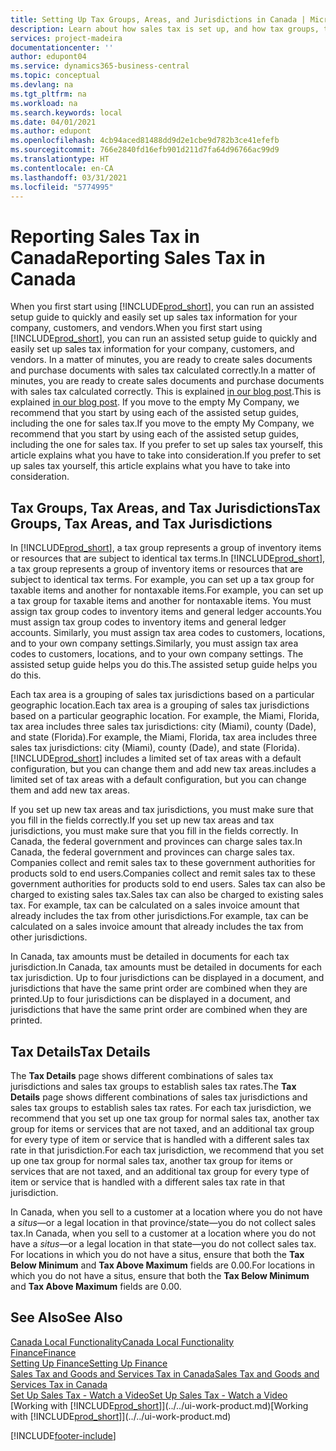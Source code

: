 ```yaml
---
title: Setting Up Tax Groups, Areas, and Jurisdictions in Canada | Microsoft Docs
description: Learn about how sales tax is set up, and how tax groups, tax areas (states, counties, cities, and localities), tax jurisdictions, and tax details work.
services: project-madeira
documentationcenter: ''
author: edupont04
ms.service: dynamics365-business-central
ms.topic: conceptual
ms.devlang: na
ms.tgt_pltfrm: na
ms.workload: na
ms.search.keywords: local
ms.date: 04/01/2021
ms.author: edupont
ms.openlocfilehash: 4cb94aced81488dd9d2e1cbe9d782b3ce41efefb
ms.sourcegitcommit: 766e2840fd16efb901d211d7fa64d96766ac99d9
ms.translationtype: HT
ms.contentlocale: en-CA
ms.lasthandoff: 03/31/2021
ms.locfileid: "5774995"
---
```

# <a name="reporting-sales-tax-in-canada"></a><span data-ttu-id="ae8e8-103">Reporting Sales Tax in Canada</span><span class="sxs-lookup"><span data-stu-id="ae8e8-103">Reporting Sales Tax in Canada</span></span>
<span data-ttu-id="ae8e8-104">When you first start using [!INCLUDE[prod_short](../../includes/prod_short.md)], you can run an assisted setup guide to quickly and easily set up sales tax information for your company, customers, and vendors.</span><span class="sxs-lookup"><span data-stu-id="ae8e8-104">When you first start using [!INCLUDE[prod_short](../../includes/prod_short.md)], you can run an assisted setup guide to quickly and easily set up sales tax information for your company, customers, and vendors.</span></span> <span data-ttu-id="ae8e8-105">In a matter of minutes, you are ready to create sales documents and purchase documents with sales tax calculated correctly.</span><span class="sxs-lookup"><span data-stu-id="ae8e8-105">In a matter of minutes, you are ready to create sales documents and purchase documents with sales tax calculated correctly.</span></span> <span data-ttu-id="ae8e8-106">This is explained [in our blog post](https://madeira.microsoft.com/blog/sales-tax-setup-made-easy).</span><span class="sxs-lookup"><span data-stu-id="ae8e8-106">This is explained [in our blog post](https://madeira.microsoft.com/blog/sales-tax-setup-made-easy).</span></span>
<span data-ttu-id="ae8e8-107">If you move to the empty My Company, we recommend that you start by using each of the assisted setup guides, including the one for sales tax.</span><span class="sxs-lookup"><span data-stu-id="ae8e8-107">If you move to the empty My Company, we recommend that you start by using each of the assisted setup guides, including the one for sales tax.</span></span> <span data-ttu-id="ae8e8-108">If you prefer to set up sales tax yourself, this article explains what you have to take into consideration.</span><span class="sxs-lookup"><span data-stu-id="ae8e8-108">If you prefer to set up sales tax yourself, this article explains what you have to take into consideration.</span></span>  


## <a name="tax-groups-tax-areas-and-tax-jurisdictions"></a><span data-ttu-id="ae8e8-109">Tax Groups, Tax Areas, and Tax Jurisdictions</span><span class="sxs-lookup"><span data-stu-id="ae8e8-109">Tax Groups, Tax Areas, and Tax Jurisdictions</span></span>
<span data-ttu-id="ae8e8-110">In [!INCLUDE[prod_short](../../includes/prod_short.md)], a tax group represents a group of inventory items or resources that are subject to identical tax terms.</span><span class="sxs-lookup"><span data-stu-id="ae8e8-110">In [!INCLUDE[prod_short](../../includes/prod_short.md)], a tax group represents a group of inventory items or resources that are subject to identical tax terms.</span></span> <span data-ttu-id="ae8e8-111">For example, you can set up a tax group for taxable items and another for nontaxable items.</span><span class="sxs-lookup"><span data-stu-id="ae8e8-111">For example, you can set up a tax group for taxable items and another for nontaxable items.</span></span> <span data-ttu-id="ae8e8-112">You must assign tax group codes to inventory items and general ledger accounts.</span><span class="sxs-lookup"><span data-stu-id="ae8e8-112">You must assign tax group codes to inventory items and general ledger accounts.</span></span> <span data-ttu-id="ae8e8-113">Similarly, you must assign tax area codes to customers, locations, and to your own company settings.</span><span class="sxs-lookup"><span data-stu-id="ae8e8-113">Similarly, you must assign tax area codes to customers, locations, and to your own company settings.</span></span> <span data-ttu-id="ae8e8-114">The assisted setup guide helps you do this.</span><span class="sxs-lookup"><span data-stu-id="ae8e8-114">The assisted setup guide helps you do this.</span></span>  

<span data-ttu-id="ae8e8-115">Each tax area is a grouping of sales tax jurisdictions based on a particular geographic location.</span><span class="sxs-lookup"><span data-stu-id="ae8e8-115">Each tax area is a grouping of sales tax jurisdictions based on a particular geographic location.</span></span> <span data-ttu-id="ae8e8-116">For example, the Miami, Florida, tax area includes three sales tax jurisdictions: city (Miami), county (Dade), and state (Florida).</span><span class="sxs-lookup"><span data-stu-id="ae8e8-116">For example, the Miami, Florida, tax area includes three sales tax jurisdictions: city (Miami), county (Dade), and state (Florida).</span></span> [!INCLUDE[prod_short](../../includes/prod_short.md)] <span data-ttu-id="ae8e8-117">includes a limited set of tax areas with a default configuration, but you can change them and add new tax areas.</span><span class="sxs-lookup"><span data-stu-id="ae8e8-117">includes a limited set of tax areas with a default configuration, but you can change them and add new tax areas.</span></span>  

<span data-ttu-id="ae8e8-118">If you set up new tax areas and tax jurisdictions, you must make sure that you fill in the fields correctly.</span><span class="sxs-lookup"><span data-stu-id="ae8e8-118">If you set up new tax areas and tax jurisdictions, you must make sure that you fill in the fields correctly.</span></span> <span data-ttu-id="ae8e8-119">In Canada, the federal government and provinces can charge sales tax.</span><span class="sxs-lookup"><span data-stu-id="ae8e8-119">In Canada, the federal government and provinces can charge sales tax.</span></span> <span data-ttu-id="ae8e8-120">Companies collect and remit sales tax to these government authorities for products sold to end users.</span><span class="sxs-lookup"><span data-stu-id="ae8e8-120">Companies collect and remit sales tax to these government authorities for products sold to end users.</span></span> <span data-ttu-id="ae8e8-121">Sales tax can also be charged to existing sales tax.</span><span class="sxs-lookup"><span data-stu-id="ae8e8-121">Sales tax can also be charged to existing sales tax.</span></span> <span data-ttu-id="ae8e8-122">For example, tax can be calculated on a sales invoice amount that already includes the tax from other jurisdictions.</span><span class="sxs-lookup"><span data-stu-id="ae8e8-122">For example, tax can be calculated on a sales invoice amount that already includes the tax from other jurisdictions.</span></span>  

<span data-ttu-id="ae8e8-123">In Canada, tax amounts must be detailed in documents for each tax jurisdiction.</span><span class="sxs-lookup"><span data-stu-id="ae8e8-123">In Canada, tax amounts must be detailed in documents for each tax jurisdiction.</span></span> <span data-ttu-id="ae8e8-124">Up to four jurisdictions can be displayed in a document, and jurisdictions that have the same print order are combined when they are printed.</span><span class="sxs-lookup"><span data-stu-id="ae8e8-124">Up to four jurisdictions can be displayed in a document, and jurisdictions that have the same print order are combined when they are printed.</span></span>  

## <a name="tax-details"></a><span data-ttu-id="ae8e8-125">Tax Details</span><span class="sxs-lookup"><span data-stu-id="ae8e8-125">Tax Details</span></span>
<span data-ttu-id="ae8e8-126">The **Tax Details** page shows different combinations of sales tax jurisdictions and sales tax groups to establish sales tax rates.</span><span class="sxs-lookup"><span data-stu-id="ae8e8-126">The **Tax Details** page shows different combinations of sales tax jurisdictions and sales tax groups to establish sales tax rates.</span></span> <span data-ttu-id="ae8e8-127">For each tax jurisdiction, we recommend that you set up one tax group for normal sales tax, another tax group for items or services that are not taxed, and an additional tax group for every type of item or service that is handled with a different sales tax rate in that jurisdiction.</span><span class="sxs-lookup"><span data-stu-id="ae8e8-127">For each tax jurisdiction, we recommend that you set up one tax group for normal sales tax, another tax group for items or services that are not taxed, and an additional tax group for every type of item or service that is handled with a different sales tax rate in that jurisdiction.</span></span>  

<span data-ttu-id="ae8e8-128">In Canada, when you sell to a customer at a location where you do not have a *situs*—or a legal location in that province/state—you do not collect sales tax.</span><span class="sxs-lookup"><span data-stu-id="ae8e8-128">In Canada, when you sell to a customer at a location where you do not have a *situs*—or a legal location in that state—you do not collect sales tax.</span></span> <span data-ttu-id="ae8e8-129">For locations in which you do not have a situs, ensure that both the **Tax Below Minimum** and **Tax Above Maximum** fields are 0.00.</span><span class="sxs-lookup"><span data-stu-id="ae8e8-129">For locations in which you do not have a situs, ensure that both the **Tax Below Minimum** and **Tax Above Maximum** fields are 0.00.</span></span>  

## <a name="see-also"></a><span data-ttu-id="ae8e8-130">See Also</span><span class="sxs-lookup"><span data-stu-id="ae8e8-130">See Also</span></span>
[<span data-ttu-id="ae8e8-131">Canada Local Functionality</span><span class="sxs-lookup"><span data-stu-id="ae8e8-131">Canada Local Functionality</span></span>](canada-local-functionality.md)  
[<span data-ttu-id="ae8e8-132">Finance</span><span class="sxs-lookup"><span data-stu-id="ae8e8-132">Finance</span></span>](../../finance.md)  
[<span data-ttu-id="ae8e8-133">Setting Up Finance</span><span class="sxs-lookup"><span data-stu-id="ae8e8-133">Setting Up Finance</span></span>](../../finance-setup-finance.md)  
[<span data-ttu-id="ae8e8-134">Sales Tax and Goods and Services Tax in Canada</span><span class="sxs-lookup"><span data-stu-id="ae8e8-134">Sales Tax and Goods and Services Tax in Canada</span></span>](sales-tax-goods-services.md)  
[<span data-ttu-id="ae8e8-135">Set Up Sales Tax - Watch a Video</span><span class="sxs-lookup"><span data-stu-id="ae8e8-135">Set Up Sales Tax - Watch a Video</span></span>](https://www.youtube.com/watch?v=qMs4BoSytN8&index=13&list=PLcakwueIHoT8K1m148oMqo7amR2a7Bz-8)  
<span data-ttu-id="ae8e8-136">[Working with [!INCLUDE[prod_short](../../includes/prod_short.md)]](../../ui-work-product.md)</span><span class="sxs-lookup"><span data-stu-id="ae8e8-136">[Working with [!INCLUDE[prod_short](../../includes/prod_short.md)]](../../ui-work-product.md)</span></span>  


[!INCLUDE[footer-include](../../includes/footer-banner.md)]